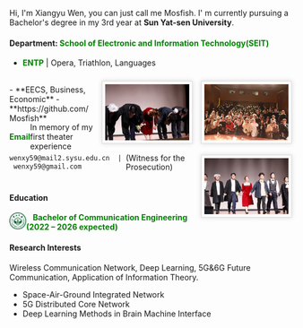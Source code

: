Hi, I'm Xiangyu Wen, you can just call me Mosfish. I' m currently pursuing a Bachelor's degree in my 3rd year at **Sun Yat-sen University**.
#### Department: <span style="color: green;">**School of Electronic and Information Technology(SEIT)**</span>
- **<span style="color: green;">ENTP</span>** \| Opera, Triathlon, Languages
 <img src="./static/assets/img/onstage1.png"  align='Right' style='width:150px;height:100px border-radius:3px; box-shadow:rgba(0,0,0,0.15) 0 0 8px;background:#FBFBFB;border:1px solid #ddd;margin:10px auto;margin-left: 15px;padding:5px;'/>
<img src="./static/assets/img/stage.png"  align='Right' style='width:150px;height:100px border-radius:3px; box-shadow:rgba(0,0,0,0.15) 0 0 8px;background:#FBFBFB;border:1px solid #ddd;margin:10px auto;margin-left: 15px;padding:5px;'/>
<img src="./static/assets/img/onstage2.png"  align='Right' style='width:150px;height:100px border-radius:3px; box-shadow:rgba(0,0,0,0.15) 0 0 8px;background:#FBFBFB;border:1px solid #ddd;margin:10px auto;margin-left: 15px;padding:5px;'/><br>
- **EECS, Business, Economic**
- **https://github.com/Mosfish**<br>

<div style="line-height: 1.2;">  
  <div style="display: flex; justify-content: space-between; align-items: center; margin-bottom: 4px">
    <span style="color: green; font-weight: bold;">Email</span>
    <p style="margin: 0;">In memory of my first theater experience</p>
  </div>

  <div style="display: flex; justify-content: space-between; align-items: center;">
    <code style="line-height: 1.3">wenxy59@mail2.sysu.edu.cn &nbsp;| &nbsp;wenxy59@gmail.com</code>
    <p style="margin: 0;">(Witness for the Prosecution)</p>
  </div>
</div>
<br>

#### Education

<img src="./static/assets/img/sysu_logo.png" 
     alt="sysu" 
     align='left' width=30/>
<span style="color: green;"> $~~$ **Bachelor of Communication Engineering (2022 – 2026 expected)**</span>  <br>

#### Research Interests  
Wireless Communication Network, Deep Learning, 5G&6G Future Communication, Application of Information Theory.
- Space-Air-Ground Integrated Network
- 5G Distributed Core Network
- Deep Learning Methods in Brain Machine Interface